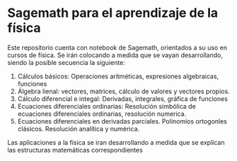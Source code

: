 # Sagemath para el aprendizaje de la física
Este repositorio cuenta con notebook de Sagemath, orientados a su uso en cursos de física. Se irán colocando a medida que se vayan desarrollando, siendo la posible secuencia la siguiente:
1. Cálculos básicos: Operaciones aritméticas, expresiones algebraicas, funciones
2. Álgebra lienal: vectores, matrices, cálculo de valores y vectores propios.
3. Cálculo diferencial e integal: Derivadas, integrales, gráfica de funciones
4. Ecuaciones diferenciales ordinarias: Resolución simbólica de ecuaciones diferenciales ordinarias, resolución numerica.
5. Ecuaciones diferenciales en derivadas parciales. Polinomios ortogonles clásicos. Resolución analítica y numérica.

Las aplicaciones a la física se iran desarrollando a medida que se explican las estructuras matemáticas correspondientes
